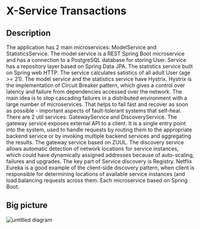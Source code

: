 # X-Service Transactions

## Description
The application has 2 main microservices: ModelService and StatisticsService. 
The model service is a REST Spring Boot microservice and has a connection to a PostgreSQL database for storing User. Service has a repository layer based on Spring Data JPA. 
The statistics service built on Spring web HTTP. The service calculates satistics of all adult User (age >= 21).
The model service and the statistics service have Hystrix. Hystrix is the implementation of Circuit Breaker pattern, which gives a control over latency and failure from dependencies accessed over the network. The main idea is to stop cascading failures in a distributed environment with a large number of microservices. That helps to fail fast and recover as soon as possible - important aspects of fault-tolerant systems that self-heal.
There are 2 util services: GatewayService and DiscoveryService.
The gateway service exposes external API to a client. It is a single entry point into the system, used to handle requests by routing them to the appropriate backend service or by invoking multiple backend services and aggregating the results. The gateway service based on ZUUL.
The discovery service allows automatic detection of network locations for service instances, which could have dynamically assigned addresses because of auto-scaling, failures and upgrades. The key part of Service discovery is Registry. Netflix Eureka is a good example of the client-side discovery pattern, when client is responsible for determining locations of available service instances (and load balancing requests across them.
Each microservice based on Spring Boot. 

## Big picture
![untitled diagram](https://user-images.githubusercontent.com/5372875/40776190-5488aaaa-64ca-11e8-9e6e-a8333f75b175.jpg)
